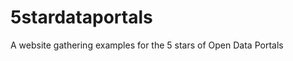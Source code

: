5stardataportals
================

A website gathering examples for the 5 stars of Open Data Portals
